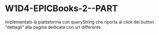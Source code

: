 # W1D4-EPICBooks-2--PART
Implementato la piattaforma con queryString che riporta al click del button "dettagli" alla pagina dedicata con url differente

